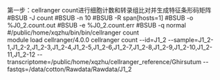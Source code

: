 第一步：cellranger count进行细胞计数和转录组比对并生成特征条形码矩阵
#BSUB -J count
#BSUB -n 10
#BSUB -R span[hosts=1]
#BSUB -o %J0_2.count.out
#BSUB -e %J0_2.count.err
#BSUB -q normal
#/public/home/xqzhu/bin/bin/cellranger count  
module load cellranger/4.0.0
cellranger count --id=J1_2 --sample=J1_2-1,J1_2-2,J1_2-3,J1_2-4,J1_2-5,J1_2-6,J1_2-7,J1_2-8,J1_2-9,J1_2-10,J1_2-11,J1_2-12  --transcriptome=/public/home/xqzhu/cellranger_reference/Ghirsutum  --fastqs=/data/cotton/Rawdata/Rawdata/J1_2
